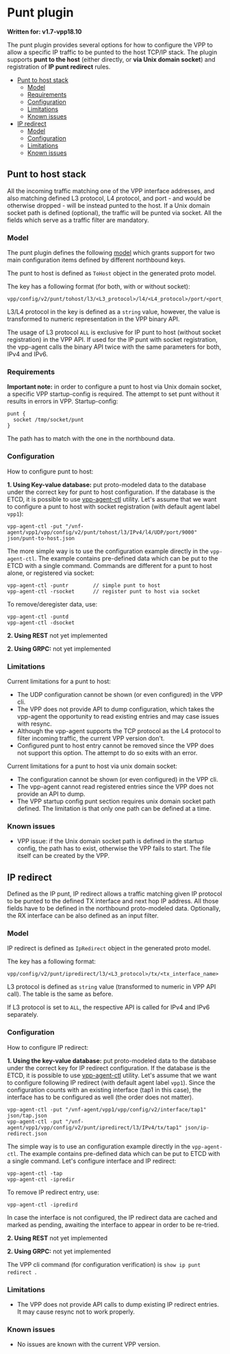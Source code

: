# Punt plugin

**Written for: v1.7-vpp18.10**

The punt plugin provides several options for how to configure the VPP to allow a specific IP traffic to be punted to the host TCP/IP stack. The plugin supports **punt to the host** (either directly, or **via Unix domain socket**) and registration of **IP punt redirect** rules.

- [Punt to host stack](#pths)
  * [Model](#pths-model)
  * [Requirements](#pths-req)
  * [Configuration](#pths-config)
  * [Limitations](#pths-limit)
  * [Known issues](#pths-issues)
- [IP redirect](#ipr)
  * [Model](#ipr-model)
  * [Configuration](#ipr-config)
  * [Limitations](#ipr-limit)
  * [Known issues](#ipr-issues)

## <a name="pths">Punt to host stack</a>

All the incoming traffic matching one of the VPP interface addresses, and also matching defined L3 protocol, L4 protocol, and port - and would be otherwise dropped - will be instead punted to the host. If a Unix domain socket path is defined (optional), the traffic will be punted via socket. All the fields which serve as a traffic filter are mandatory.

### <a name="pths-model">Model</a>

The punt plugin defines the following [model](../model/punt/punt.proto) which grants support for two main configuration items defined by different northbound keys.

The punt to host is defined as `ToHost` object in the generated proto model. 

The key has a following format (for both, with or without socket):
```
vpp/config/v2/punt/tohost/l3/<L3_protocol>/l4/<L4_protocol>/port/<port_number>
```

L3/L4 protocol in the key is defined as a `string` value, however, the value is transformed to numeric representation in the VPP binary API.

The usage of L3 protocol `ALL` is exclusive for IP punt to host (without socket registration) in the VPP API. If used for the IP punt with socket registration, the vpp-agent calls the binary API twice with the same parameters for both, IPv4 and IPv6.

### <a name="pths-req">Requirements</a>

**Important note:** in order to configure a punt to host via Unix domain socket, a specific VPP startup-config is required. The attempt to set punt without it results in errors in VPP. Startup-config:

```
punt {
  socket /tmp/socket/punt
}
```

The path has to match with the one in the northbound data. 

### <a name="pths-config">Configuration</a>

How to configure punt to host:

**1. Using Key-value database:** put proto-modeled data to the database under the correct key for punt to host configuration. If the database is the ETCD, it is possible to use [vpp-agent-ctl](../../../cmd/vpp-agent-ctlv2) utility. Let's assume that we want to configure a punt to host with socket registration (with default agent label `vpp1`):

```
vpp-agent-ctl -put "/vnf-agent/vpp1/vpp/config/v2/punt/tohost/l3/IPv4/l4/UDP/port/9000" json/punt-to-host.json
```  

The more simple way is to use the configuration example directly in the `vpp-agent-ctl`. The example contains pre-defined data which can be put to the ETCD with a single command. Commands are different for a punt to host alone, or registered via socket:

```
vpp-agent-ctl -puntr        // simple punt to host
vpp-agent-ctl -rsocket      // register punt to host via socket
```

To remove/deregister data, use:

```
vpp-agent-ctl -puntd
vpp-agent-ctl -dsocket
```

**2. Using REST** not yet implemented

**2. Using GRPC:** not yet implemented

### <a name="pths-limit">Limitations</a>

Current limitations for a punt to host:
* The UDP configuration cannot be shown (or even configured) in the VPP cli.
* The VPP does not provide API to dump configuration, which takes the vpp-agent the opportunity to read existing entries and may case issues with resync.
* Although the vpp-agent supports the TCP protocol as the L4 protocol to filter incoming traffic, the current VPP version don't.
* Configured punt to host entry cannot be removed since the VPP does not support this option. The attempt to do so exits with an error.

Current limitations for a punt to host via unix domain socket:
* The configuration cannot be shown (or even configured) in the VPP cli.
* The vpp-agent cannot read registered entries since the VPP does not provide an API to dump.
* The VPP startup config punt section requires unix domain socket path defined. The limitation is that only one path can be defined at a time.

### <a name="pths-issues">Known issues</a>

* VPP issue: if the Unix domain socket path is defined in the startup config, the path has to exist, otherwise the VPP fails to start. The file itself can be created by the VPP.

## <a name="ipr">IP redirect</a>

Defined as the IP punt, IP redirect allows a traffic matching given IP protocol to be punted to the defined TX interface and next hop IP address. All those fields have to be defined in the northbound proto-modeled data. Optionally, the RX interface can be also defined as an input filter.  

### <a name="ipr-model">Model</a>

IP redirect is defined as `IpRedirect` object in the generated proto model.

The key has a following format:
```
vpp/config/v2/punt/ipredirect/l3/<L3_protocol>/tx/<tx_interface_name>
```

L3 protocol is defined as `string` value (transformed to numeric in VPP API call). The table is the same as before.

If L3 protocol is set to `ALL`, the respective API is called for IPv4 and IPv6 separately.

### <a name="ipr-config">Configuration</a>

How to configure IP redirect:

**1. Using the key-value database:** put proto-modeled data to the database under the correct key for IP redirect configuration. If the database is the ETCD, it is possible to use [vpp-agent-ctl](../../../cmd/vpp-agent-ctlv2) utility. Let's assume that we want to configure following IP redirect (with default agent label `vpp1`). Since the configuration counts with an existing interface (tap1 in this case), the interface has to be configured as well (the order does not matter).
                                
```
vpp-agent-ctl -put "/vnf-agent/vpp1/vpp/config/v2/interface/tap1" json/tap.json
vpp-agent-ctl -put "/vnf-agent/vpp1/vpp/config/v2/punt/ipredirect/l3/IPv4/tx/tap1" json/ip-redirect.json
```  
                                
The simple way is to use an configuration example directly in the `vpp-agent-ctl`. The example contains pre-defined data which can be put to ETCD with a single command. Let's configure interface and IP redirect:
                                
```
vpp-agent-ctl -tap
vpp-agent-ctl -ipredir
```

To remove IP redirect entry, use:

```
vpp-agent-ctl -ipredird
```

In case the interface is not configured, the IP redirect data are cached and marked as pending, awaiting the interface to appear in order to be re-tried.

**2. Using REST** not yet implemented

**2. Using GRPC:** not yet implemented

The VPP cli command (for configuration verification) is `show ip punt redirect `.

### <a name="ipr-limit">Limitations</a>

* The VPP does not provide API calls to dump existing IP redirect entries. It may cause resync not to work properly.

### <a name="ipr-issues">Known issues</a> 

* No issues are known with the current VPP version.